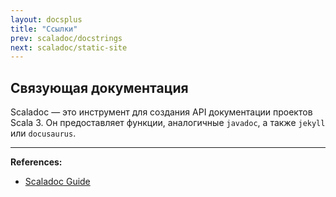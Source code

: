 ```yaml
---
layout: docsplus
title: "Ссылки"
prev: scaladoc/docstrings
next: scaladoc/static-site
---
```


## Связующая документация

Scaladoc — это инструмент для создания API документации проектов Scala 3. 
Он предоставляет функции, аналогичные `javadoc`, а также `jekyll` или `docusaurus`.


---

**References:**
- [Scaladoc Guide](https://docs.scala-lang.org/scala3/guides/scaladoc/linking.html)
